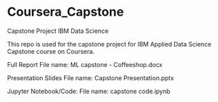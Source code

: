 # Coursera_Capstone
Capstone Project IBM Data Science

This repo is used for the capstone project for IBM Applied Data Science Capstone course on Coursera.

Full Report
File name: ML capstone - Coffeeshop.docx

Presentation Slides
File name: Capstone Presentation.pptx

Jupyter Notebook/Code:
File name: capstone code.ipynb
